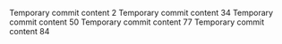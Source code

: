 Temporary commit content 2
Temporary commit content 34
Temporary commit content 50
Temporary commit content 77
Temporary commit content 84
